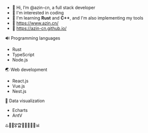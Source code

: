 - 👋 Hi, I’m @azin-cn, a full stack developer
- 👀 I'm interested in coding
- 🌱 I'm learning **Rust** and **C++**, and I'm also implementing my tools
- 🔗 https://www.azin.cn/
- 🔗 https://azin-cn.github.io/

🔊 Programming languages
  - Rust
  - TypeScript
  - Node.js

🌏 Web development
  - React.js
  - Vue.js
  - Nest.js

🎨 Data visualization
  - Echarts
  - AntV

♨️🥇🏅🎖️🏆🔔🧲📂👀🌐📊
<!---
azin-cn/azin-cn is a ✨ special ✨ repository because its `README.md` (this file) appears on your GitHub profile.
You can click the Preview link to take a look at your changes.
--->
